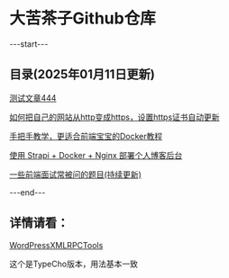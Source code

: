 # 大苦茶子Github仓库

---start---
## 目录(2025年01月11日更新)
[测试文章444](https://tc.xukucha.cn/index.php/p/2025-01-10-tes4444.html)

[如何把自己的网站从http变成https，设置https证书自动更新](https://tc.xukucha.cn/index.php/p/2025-01-03-http-to-https.html)

[手把手教学，更适合前端宝宝的Docker教程](https://tc.xukucha.cn/index.php/p/2024-12-22-docker-tutorial.html)

[使用 Strapi + Docker + Nginx 部署个人博客后台](https://tc.xukucha.cn/index.php/p/2024-12-19-strapi-docker-nginx-blog.html)

[一些前端面试常被问的题目(持续更新)](https://tc.xukucha.cn/index.php/p/2024-07-22-frontend-interview-questions.html)

---end---





## 详情请看：

[WordPressXMLRPCTools](https://github.com/dakuchazi/WordPressXMLRPCTools)

这个是TypeCho版本，用法基本一致
